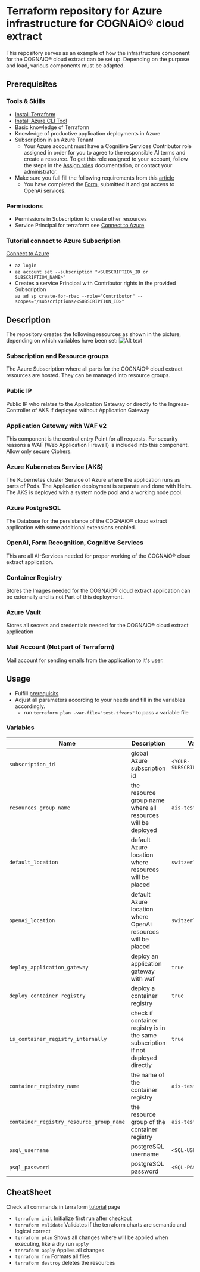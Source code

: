 # Terraform repository for Azure infrastructure for COGNAiO® cloud extract
This repository serves as an example of how the infrastructure component for the COGNAiO® cloud extract can be set up. Depending on the purpose and load, various components must be adapted.

## Prerequisites
### Tools & Skills
- [Install Terraform](https://developer.hashicorp.com/terraform/tutorials/aws-get-started/install-cli)
- [Install Azure CLI Tool](https://learn.microsoft.com/en-us/cli/azure/install-azure-cli)
- Basic knowledge of Terraform
- Knowledge of productive application deployments in Azure
- Subscription in an Azure Tenant
  - Your Azure account must have a Cognitive Services Contributor role assigned in order for you to agree to the responsible AI terms and create a resource. To get this role assigned to your account, follow the steps in the [Assign roles](https://learn.microsoft.com/en-us/azure/role-based-access-control/role-assignments-steps) documentation, or contact your administrator.
- Make sure you full fill the following requirements from this [article](https://learn.microsoft.com/en-us/azure/ai-services/openai/how-to/create-resource?pivots=web-portal)
  - You have completed the [Form](https://aka.ms/oai/access), submitted it and got access to OpenAi services.

### Permissions
- Permissions in Subscription to create other resources
- Service Principal for terraform see [Connect to Azure](#tutorial-connect-to-azure-subscription)

### Tutorial connect to Azure Subscription
[Connect to Azure](https://developer.hashicorp.com/terraform/tutorials/azure-get-started/azure-build)
- ```az login```
- ```az account set --subscription "<SUBSCRIPTION_ID or SUBSCRIPTION_NAME>"```
- Creates a service Principal with Contributor rights in the provided Subscription <br>
```az ad sp create-for-rbac --role="Contributor" --scopes="/subscriptions/<SUBSCRIPTION_ID>"```

## Description
The repository creates the following resources as shown in the picture, depending on which variables have been set:
![Alt text](assets/azure-idp-service-architecture.png)

### Subscription and Resource groups
The Azure Subscription where all parts for the COGNAiO® cloud extract resources are hosted. They can be managed into resource groups.
### Public IP
Public IP who relates to the Application Gateway or directly to the Ingress-Controller of AKS if deployed without Application Gateway
### Application Gateway with WAF v2
This component is the central entry Point for all requests. For security reasons a WAF (Web Application Firewall) is included into this component. Allow only secure Ciphers.
### Azure Kubernetes Service (AKS)
The Kubernetes cluster Service of Azure where the application runs as parts of Pods. The Application deployment is separate and done with Helm. The AKS is deployed with a system node pool and a working node pool.
### Azure PostgreSQL
The Database for the persistance of the COGNAiO® cloud extract application with some additional extensions enabled.
### OpenAI, Form Recognition, Cognitive Services
This are all AI-Services needed for proper working of the COGNAiO® cloud extract application.
### Container Registry
Stores the Images needed for the COGNAiO® cloud extract application can be externally and is not Part of this deployment.
### Azure Vault
Stores all secrets and credentials needed for the COGNAiO® cloud extract application
### Mail Account (Not part of Terraform)
Mail account for sending emails from the application to it's user. 

## Usage
 - Fulfill [prerequisits](#prerequisites)
 - Adjust all parameters according to your needs and fill in the variables accordingly.
    - run `terraform plan -var-file="test.tfvars"` to pass a variable file

### Variables

| Name                                        | Description                                                                      | Value |
| ------------------------------------------- | -------------------------------------------------------------------------------- | ----- |
| `subscription_id`                           | global Azure subscription id                                                     | `<YOUR-SUBSCRIPTION-ID>`  |
| `resources_group_name`                      | the resource group name where all resources will be deployed                     | `ais-test-rg`  |
| `default_location`                          | default Azure location where resources will be placed                            | `switzerlandnorth`  |
| `openAi_location`                           | default Azure location where OpenAi resources will be placed                     | `switzerlandnorth`  |
| `deploy_application_gateway`                | deploy an application gateway with waf                                           | `true`   |
| `deploy_container_registry`                 | deploy a container registry                                                      | `true`   |
| `is_container_registry_internally`          | check if container registry is in the same subscription if not deployed directly | `true`   |
| `container_registry_name`                   | the name of the container registry                                               | `ais-test-cr` |
| `container_registry_resource_group_name`    | the resource group of the container registry                                     | `ais-test-rg` |
| `psql_username`                             | postgreSQL username                                                              | `<SQL-USER>`       |
| `psql_password`                             | postgreSQL password                                                              | `<SQL-PASSWORD>`     |

## CheatSheet
Check all commands in terraform [tutorial](https://developer.hashicorp.com/terraform/tutorials) page
- ```terraform init``` Initialize first run after checkout
- ```terraform validate``` Validates if the terraform charts are semantic and logical correct
- ```terraform plan``` Shows all changes where will be applied when executing, like a dry run ```apply```
- ```terraform apply``` Applies all changes
- ```terraform frm``` Formats all files
- ```terraform destroy``` deletes the resources
